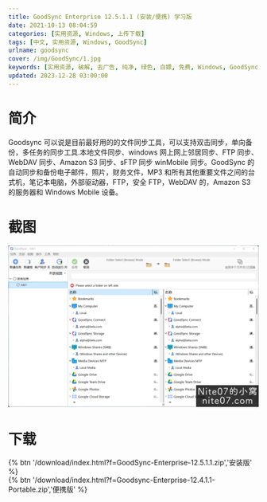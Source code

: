 ```yaml
---
title: GoodSync Enterprise 12.5.1.1 (安装/便携) 学习版
date: 2021-10-13 08:04:59
categories: [实用资源, Windows, 上传下载]
tags: [中文, 实用资源, Windows, GoodSync]
urlname: goodsync
cover: /img/GoodSync/1.jpg
keywords: [实用资源, 破解, 去广告, 纯净, 绿色, 白嫖, 免费, Windows, GoodSync]
updated: 2023-12-28 03:00:00
---
```


# 简介

Goodsync 可以说是目前最好用的的文件同步工具，可以支持双击同步，单向备份，多任务的同步工具.本地文件同步、windows 网上网上邻居同步、FTP 同步、WebDAV 同步、Amazon S3 同步、sFTP 同步 winMobile 同步。GoodSync 的自动同步和备份电子邮件，照片，财务文件，MP3 和所有其他重要文件之间的台式机，笔记本电脑，外部驱动器，FTP，安全 FTP，WebDAV 的，Amazon S3 的服务器和 Windows Mobile 设备。

# 截图

![](/img/GoodSync/2.png)

# 下载

{% btn '/download/index.html?f=GoodSync-Enterprise-12.5.1.1.zip','安装版' %}
<br>
{% btn '/download/index.html?f=Goodsync-Enterprise-12.4.1.1-Portable.zip','便携版' %}

